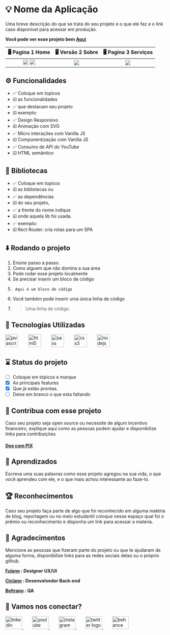 # 💡 Nome da Aplicação

Uma breve descrição do que se trata do seu projeto e o que ele faz e o link caso disponível para acessar em produção.

__Você pode ver esse projeto bem  [Aqui](https://www.seuSite.com.br)__


🖥️ Pagina 1 Home                                        | 🖥️ Versão 2 Sobre                                        | 🖥️ Pagina 3 Serviços   
:----------:                                            | :--------------:                                        | :--------------: 
<img src="../pictures/screenshots/main_interface_screenshot.jpg" /> <img src="../pictures/screenshots/main_interface_menu_screenshot.jpg" />   | <img src="../pictures/screenshots/console_screenshot.jpg" />   | <img src="../pictures/screenshots/analysis_interface_screenshot.jpg" /> 

## ⚙️ Funcionalidades

- ✅ Coloque em topicos
- ☑️ as funcionalidades
- ✅ que destacam seu projeto
- ☑️ exemplo:
- ✅ Design Responsivo
- ☑️ Animação com SVG
- ✅ Micro interações com Vanilla JS
- ☑️ Componentização com Vanilla JS
- ✅ Consumo de API do YouTube
- ☑️ HTML semântico

## 🧰 Bibliotecas

- ✅ Coloque em topicos
- ☑️ as bibliotecas ou
- ✅ as dependências
- ☑️ do seu projeto,
- ✅ a frente do nome indique
- ☑️ onde aquela lib foi usada.
- ✅ exemplo:
- ☑️ Rect Router: cria rotas para um SPA

## ⬇️ Rodando o projeto

1. Ensine passo a passo.
2. Como alguem que não domina a sua área
3. Pode rodar esse projeto localmente
4. Se precisar inserir um bloco de código
5. ```
    Aqui é um bloco de código
    ```
6. Você também pode inserir uma única linha de código
7. > Uma linha de código.

## 🧩 Tecnologías Utilizadas

<div align="left">
  <img src="https://cdn.jsdelivr.net/gh/devicons/devicon/icons/javascript/javascript-original.svg" height="40" alt="javascript logo"  />
  <img width="24" />
  <img src="https://cdn.jsdelivr.net/gh/devicons/devicon/icons/html5/html5-original.svg" height="40" alt="html5 logo"  />
  <img width="24" />
  <img src="https://cdn.jsdelivr.net/gh/devicons/devicon/icons/sass/sass-original.svg" height="40" alt="sass logo"  />
  <img width="24" />
  <img src="https://cdn.jsdelivr.net/gh/devicons/devicon/icons/css3/css3-original.svg" height="40" alt="css3 logo"  />
  <img width="24" />
  <img src="https://cdn.jsdelivr.net/gh/devicons/devicon/icons/nodejs/nodejs-original.svg" height="40" alt="nodejs logo"  />
</div>

## ⌛ Status do projeto

- [ ] Coloque em tópicos e marque
- [x] As principais features
- [x] Que já estão prontas. 
- [ ] Deixe em branco o que esta faltando

## 💸 Contribua com esse projeto

Caso seu projeto seja open source ou necessite de algum incentivo financeiro, explique aqui como as pessoas podem ajudar e disponibilize links para contribuições

#### [Doe com PIX](https:linkPix.com.br)

## 🤯 Aprendizados

Escreva uma suas palavras como esse projeto agregou na sua vida, o que você aprendeu com ele, e o que mais achou interessante ao faze-lo.

## 🏆 Reconhecimentos

Caso seu projeto faça parte de algo que foi reconhecido em alguma matéria de blog, reportagem ou no meio estudantil coloque nesse espaço qual foi o prêmio ou reconhecimento e disponha um link para acessar a materia.

## 🙏 Agradecimentos

Mencione as pessoas que fizeram parte do projeto ou que te ajudaram de alguma forma, disponibilize links para as redes sociais delas ou o próprio github.

__[Fulano](https://www.linkedin/in/fulano) : Designer UX/UI__

__[Ciclano](https://www.linkedin/in/fulano) : Desenvolvedor Back-end__

__[Beltrano](https://www.linkedin/in/fulano) : QA__


## 💬 Vamos nos conectar?

<div align="left">
  <a href="https://" target="_blank">
    <img src="https://raw.githubusercontent.com/maurodesouza/profile-readme-generator/master/src/assets/icons/social/linkedin/default.svg" width="52" height="40" alt="linkedin logo"  />
  </a>
    <img width="24" />
  <a href="https://" target="_blank">
    <img src="https://raw.githubusercontent.com/maurodesouza/profile-readme-generator/master/src/assets/icons/social/youtube/default.svg" width="52" height="40" alt="youtube logo"  />
  </a>
    <img width="24" />
  <a href="https://" target="_blank">
  <img src="https://raw.githubusercontent.com/maurodesouza/profile-readme-generator/master/src/assets/icons/social/instagram/default.svg" width="52" height="40" alt="instagram logo"  />
  </a>
    <img width="24" />
  <a href="https://" target="_blank">
    <img src="https://raw.githubusercontent.com/maurodesouza/profile-readme-generator/master/src/assets/icons/social/twitter/default.svg" width="52" height="40" alt="twitter logo"  />
  </a>
    <img width="24" />
  <a href="https://" target="_blank">
    <img src="https://raw.githubusercontent.com/maurodesouza/profile-readme-generator/master/src/assets/icons/social/behance/default.svg" width="52" height="40" alt="behance logo"  />
  </a>
</div>